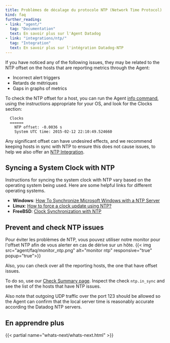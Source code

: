 ```yaml
---
title: Problèmes de décalage du protocole NTP (Network Time Protocol)
kind: faq
further_reading:
- link: "agent/"
  tag: "Documentation"
  text: En savoir plus sur l'Agent Datadog
- link: "integrations/ntp/"
  tag: "Integration"
  text: En savoir plus sur l'intégration Datadog-NTP
---
```


If you have noticed any of the following issues, they may be related to the NTP offset on the hosts that are reporting metrics through the Agent:

* Incorrect alert triggers
* Retards de métriques
* Gaps in graphs of metrics

To check the NTP offset for a host, you can run the Agent [info command][1], using the instructions appropriate for your OS, and look for the Clocks section:

```
  Clocks
  ======
    NTP offset: -0.0036 s
    System UTC time: 2015-02-12 22:10:49.524660
```

Any significant offset can have undesired effects, and we recommend keeping hosts in sync with NTP to ensure this does not cause issues, to help we also offer an [NTP Integration][2].

## Syncing a System Clock with NTP

Instructions for syncing the system clock with NTP vary based on the operating system being used. Here are some helpful links for different operating systems.

* **Windows**: [How To Synchronize Microsoft Windows with a NTP Server][3]
* **Linux**: [How to force a clock update using NTP?][4]
* **FreeBSD**: [Clock Synchronization with NTP][5]

## Prevent and check NTP issues

Pour éviter les problèmes de NTP, vous pouvez utiliser notre monitor pour l'offset NTP afin de vous alerter en cas de dérive sur un hôte.
{{< img src="agent/faq/monitor_ntp.png" alt="monitor ntp" responsive="true" popup="true">}}

Also, you can check over all the reporting hosts, the one that have offset issues.

To do so, use our [Check Summary page][6]. Inspect the check `ntp.in_sync` and see the list of the hosts that have NTP issues.

Also note that outgoing UDP traffic over the port 123 should be allowed so the Agent can confirm that the local server time is reasonably accurate according the Datadog NTP servers.

## En apprendre plus

{{< partial name="whats-next/whats-next.html" >}}

[1]: /agent/faq/agent-commands/#agent-status-and-information
[2]: /integrations/ntp
[3]: https://support.microsoft.com/en-us/help/816042/how-to-configure-an-authoritative-time-server-in-windows-server
[4]: http://askubuntu.com/questions/254826/how-to-force-a-clock-update-using-ntp
[5]: http://www.freebsd.org/doc/en/books/handbook/network-ntp.html
[6]: https://app.datadoghq.com/check/summary
